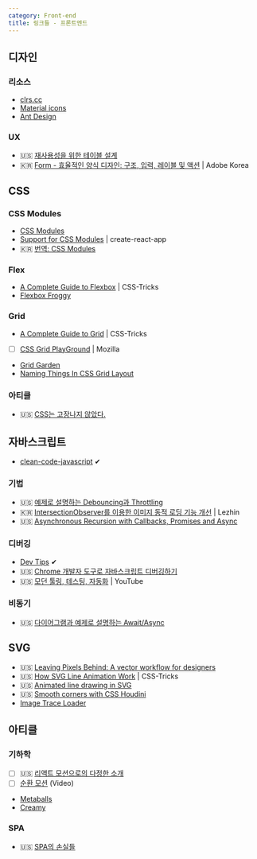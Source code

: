```yaml
---
category: Front-end
title: 링크들 - 프론트엔드
---
```



## 디자인

### 리소스
* [clrs.cc](http://clrs.cc/)
* [Material icons](https://material.io/icons/)
* [Ant Design](https://ant.design)

### UX
* 🇺🇸 [재사용성을 위한 테이블 설계](https://uxdesign.cc/designing-tables-for-reusability-490a3760533)
* 🇰🇷 [Form - 효율적인 양식 디자인: 구조, 입력, 레이블 및 액션](https://blogs.adobe.com/creativedialogue/ko/design-ko/designing-more-efficient-forms-structure-inputs-labels-and-actions/) \| Adobe Korea


## CSS

### CSS Modules
* [CSS Modules](https://github.com/css-modules/css-modules)
* [Support for CSS Modules](https://github.com/facebookincubator/create-react-app/pull/2285) \| create-react-app
* 🇰🇷 [번역: CSS Modules](https://medium.com/@noraesae/번역-css-modules-8bb6edf4f2f)

### Flex
* [A Complete Guide to Flexbox](https://css-tricks.com/snippets/css/a-guide-to-flexbox/) \| CSS-Tricks
* [Flexbox Froggy](http://flexboxfroggy.com/)

### Grid
* [A Complete Guide to Grid](https://css-tricks.com/snippets/css/complete-guide-grid/) \| CSS-Tricks
* [ ] [CSS Grid PlayGround](https://mozilladevelopers.github.io/playground/) \| Mozilla
* [Grid Garden](http://cssgridgarden.com/#ko)
* [Naming Things In CSS Grid Layout](https://www.smashingmagazine.com/2017/10/naming-things-css-grid-layout/)

### 아티클
* 🇺🇸 [CSS는 고장나지 않았다.](http://keithjgrant.com/posts/2017/03/css-is-not-broken/)


## 자바스크립트
* [clean-code-javascript](https://github.com/ryanmcdermott/clean-code-javascript) ✔︎

### 기법
* 🇺🇸 [예제로 설명하는 Debouncing과 Throttling](https://css-tricks.com/debouncing-throttling-explained-examples/)
* 🇰🇷 [IntersectionObserver를 이용한 이미지 동적 로딩 기능 개선](http://tech.lezhin.com/2017/07/13/intersectionobserver-overview) \| Lezhin
* 🇺🇸 [Asynchronous Recursion with Callbacks, Promises and Async](http://blog.scottlogic.com/2017/09/14/asynchronous-recursion.html)

### 디버깅
* [Dev Tips](https://umaar.com/dev-tips/) ✔︎
* 🇺🇸 [Chrome 개발자 도구로 자바스크립트 디버깅하기](https://codeburst.io/learn-how-to-debug-javascript-with-chrome-devtools-9514c58479db)
* 🇺🇸 [모던 툴링, 테스팅, 자동화](https://www.youtube.com/watch?v=7-XnEMrQnn4) \| YouTube

### 비동기
* 🇺🇸 [다이어그램과 예제로 설명하는 Await/Async](http://nikgrozev.com/2017/10/01/async-await/)


## SVG
* 🇺🇸 [Leaving Pixels Behind: A vector workflow for designers](https://docs.google.com/presentation/d/1CNQLbqC0krocy_fZrM5fZ-YmQ2JgEADRh3qR6RbOOGk)
* 🇺🇸 [How SVG Line Animation Work](https://css-tricks.com/svg-line-animation-works/) \| CSS-Tricks
* 🇺🇸 [Animated line drawing in SVG](https://jakearchibald.com/2013/animated-line-drawing-svg/)
* 🇺🇸 [Smooth corners with CSS Houdini](http://iamvdo.me/en/blog/smooth-corners-with-css-houdini)
* [Image Trace Loader](https://github.com/EmilTholin/image-trace-loader)


## 아티클

### 기하학
* [ ] 🇺🇸 [리액트 모션으로의 다정한 소개](https://medium.com/@nashvail/a-gentle-introduction-to-react-motion-dc50dd9f2459)
* [ ] [순환 모션](http://chriscourses.com/video/raXW5J1Te7Y) (Video)
* [Metaballs](http://varun.ca/metaballs/)
* [Creamy](https://codepen.io/YusukeNakaya/pen/ZXmEPJ)

### SPA
* 🇺🇸 [SPA의 손실들](https://adamsilver.io/articles/the-disadvantages-of-single-page-applications/)
